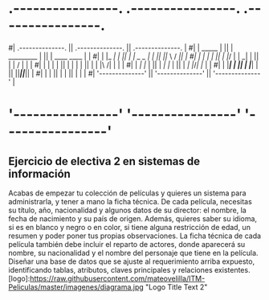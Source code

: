 # .----------------.  .----------------.  .----------------. 
#| .--------------. || .--------------. || .--------------. |
#| |     _____    | || |  _________   | || | ____    ____ | |
#| |    |_   _|   | || | |  _   _  |  | || ||_   \  /   _|| |
#| |      | |     | || | |_/ | | \_|  | || |  |   \/   |  | |
#| |      | |     | || |     | |      | || |  | |\  /| |  | |
#| |     _| |_    | || |    _| |_     | || | _| |_\/_| |_ | |
#| |    |_____|   | || |   |_____|    | || ||_____||_____|| |
#| |              | || |              | || |              | |
#| '--------------' || '--------------' || '--------------' |
# '----------------'  '----------------'  '----------------'
## Ejercicio de electiva 2 en sistemas de información

Acabas de empezar tu colección de películas y quieres un sistema para administrarla,
y tener a mano la ficha técnica. De cada película, necesitas su título, año, nacionalidad y
algunos datos de su director: el nombre, la fecha de nacimiento y su país de origen. Además,
quieres saber su idioma, si es en blanco y negro o en color, si tiene alguna restricción de edad,
un resumen y poder poner tus propias observaciones. 
La ficha técnica de cada película también debe incluir el reparto de actores,
donde aparecerá su nombre, su nacionalidad y el nombre del personaje que tiene en la película.
Diseñar una base de datos que se ajuste al requerimiento arriba expuesto, identificando tablas,
atributos, claves principales y relaciones existentes.
[logo]:https://raw.githubusercontent.com/mateovelilla/ITM-Peliculas/master/imagenes/diagrama.jpg  "Logo Title Text 2" 

